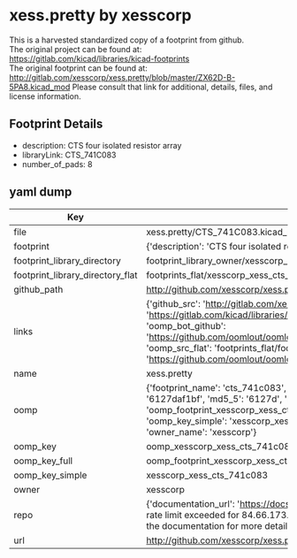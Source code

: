 # xess.pretty by xesscorp  
This is a harvested standardized copy of a footprint from github.  
The original project can be found at:  
https://gitlab.com/kicad/libraries/kicad-footprints  
The original footprint can be found at:
http://gitlab.com/xesscorp/xess.pretty/blob/master/ZX62D-B-5PA8.kicad_mod
Please consult that link for additional, details, files, and license information.  
## Footprint Details
* description: CTS four isolated resistor array  
* libraryLink: CTS_741C083  
* number_of_pads: 8  
## yaml dump  
| Key | Value |  
| --- | --- |  
| file | xess.pretty/CTS_741C083.kicad_mod |  
| footprint | {'description': 'CTS four isolated resistor array', 'libraryLink': 'CTS_741C083', 'number_of_pads': 8} |  
| footprint_library_directory | footprint_library_owner/xesscorp_xess.pretty |  
| footprint_library_directory_flat | footprints_flat/xesscorp_xess_cts_741c083/working |  
| github_path | http://github.com/xesscorp/xess.pretty/blob/master/CTS_741C083.kicad_mod |  
| links | {'github_src': 'http://gitlab.com/xesscorp/xess.pretty/blob/master/ZX62D-B-5PA8.kicad_mod', 'github_src_repo': 'https://gitlab.com/kicad/libraries/kicad-footprints', 'oomp_bot': 'footprints/xesscorp_xess_cts_741c083/working', 'oomp_bot_github': 'https://github.com/oomlout/oomlout_oomp_footprint_bot/tree/main/footprints/xesscorp_xess_cts_741c083/working', 'oomp_src_flat': 'footprints_flat/footprints_flat/xesscorp_xess_cts_741c083/working', 'oomp_src_flat_github': 'https://github.com/oomlout/oomlout_oomp_footprint_src/tree/main/footprints_flat/xesscorp_xess_cts_741c083/working'} |  
| name | xess.pretty |  
| oomp | {'footprint_name': 'cts_741c083', 'library_name': 'xess', 'md5': '6127daf1bf05cf78e5738b4154e5d2df', 'md5_10': '6127daf1bf', 'md5_5': '6127d', 'md5_6': '6127da', 'oomp_key': 'oomp_xesscorp_xess_cts_741c083', 'oomp_key_extra': 'oomp_footprint_xesscorp_xess_cts_741c083', 'oomp_key_full': 'oomp_footprint_xesscorp_xess_cts_741c083_6127da', 'oomp_key_simple': 'xesscorp_xess_cts_741c083', 'original_filename': 'xess.pretty/CTS_741C083.kicad_mod', 'owner_name': 'xesscorp'} |  
| oomp_key | oomp_xesscorp_xess_cts_741c083 |  
| oomp_key_full | oomp_footprint_xesscorp_xess_cts_741c083 |  
| oomp_key_simple | xesscorp_xess_cts_741c083 |  
| owner | xesscorp |  
| repo | {'documentation_url': 'https://docs.github.com/rest/overview/resources-in-the-rest-api#rate-limiting', 'message': "API rate limit exceeded for 84.66.173.59. (But here's the good news: Authenticated requests get a higher rate limit. Check out the documentation for more details.)"} |  
| url | http://github.com/xesscorp/xess.pretty |  

